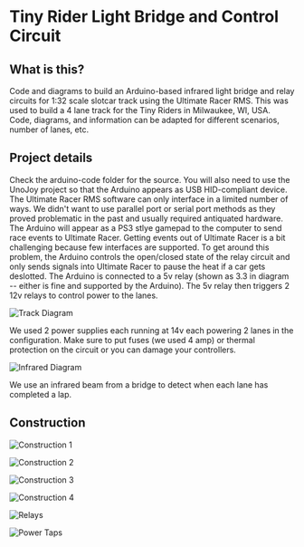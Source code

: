 # Tiny Rider Light Bridge and Control Circuit #

## What is this? ##

Code and diagrams to build an Arduino-based infrared light bridge and relay circuits for 1:32 scale slotcar track using the Ultimate Racer RMS. This was used to build a 4 lane track for the Tiny Riders in Milwaukee, WI, USA. Code, diagrams, and information can be adapted for different scenarios, number of lanes, etc.

## Project details ##

Check the arduino-code folder for the source. You will also need to use the UnoJoy project so that the Arduino appears as USB HID-compliant device. The Ultimate Racer RMS software can only interface in a limited number of ways. We didn't want to use parallel port or serial port methods as they proved problematic in the past and usually required antiquated hardware. The Arduino will appear as a PS3 stlye gamepad to the computer to send race events to Ultimate Racer. Getting events out of Ultimate Racer is a bit challenging because few interfaces are supported. To get around this problem, the Arduino controls the open/closed state of the relay circuit and only sends signals into Ultimate Racer to pause the heat if a car gets deslotted. The Arduino is connected to a 5v relay (shown as 3.3 in diagram -- either is fine and supported by the Arduino). The 5v relay then triggers 2 12v relays to control power to the lanes.

![Track Diagram](https://github.com/quinn-madson/tiny-rider-light-bridge/blob/master/images/track-diagram.jpg?raw=true)

We used 2 power supplies each running at 14v each powering 2 lanes in the configuration. Make sure to put fuses  (we used 4 amp) or thermal protection on the circuit or you can damage your controllers.

![Infrared Diagram](https://github.com/quinn-madson/tiny-rider-light-bridge/blob/master/images/infrared-circuit.jpg?raw=true)

We use an infrared beam from a bridge to detect when each lane has completed a lap.

## Construction ##

![Construction 1](https://github.com/quinn-madson/tiny-rider-light-bridge/blob/master/images/bridge-construction1.jpg?raw=true)

![Construction 2](https://github.com/quinn-madson/tiny-rider-light-bridge/blob/master/images/bridge-construction2.jpg?raw=true)

![Construction 3](https://github.com/quinn-madson/tiny-rider-light-bridge/blob/master/images/bridge-construction3.jpg?raw=true)

![Construction 4](https://github.com/quinn-madson/tiny-rider-light-bridge/blob/master/images/bridge-construction4.jpg?raw=true)

![Relays](https://github.com/quinn-madson/tiny-rider-light-bridge/blob/master/images/12vRelays.jpg?raw=true)

![Power Taps](https://github.com/quinn-madson/tiny-rider-light-bridge/blob/master/images/power-taps.jpg?raw=true)

